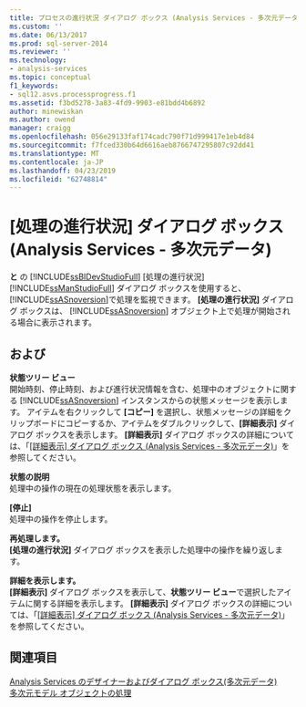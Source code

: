```yaml
---
title: プロセスの進行状況 ダイアログ ボックス (Analysis Services - 多次元データ) |Microsoft Docs
ms.custom: ''
ms.date: 06/13/2017
ms.prod: sql-server-2014
ms.reviewer: ''
ms.technology:
- analysis-services
ms.topic: conceptual
f1_keywords:
- sql12.asvs.processprogress.f1
ms.assetid: f3bd5278-3a83-4fd9-9903-e81bdd4b6892
author: minewiskan
ms.author: owend
manager: craigg
ms.openlocfilehash: 056e29133faf174cadc790f71d999417e1eb4d84
ms.sourcegitcommit: f7fced330b64d6616aeb8766747295807c92dd41
ms.translationtype: MT
ms.contentlocale: ja-JP
ms.lasthandoff: 04/23/2019
ms.locfileid: "62748814"
---
```

# <a name="process-progress-dialog-box-analysis-services---multidimensional-data"></a>[処理の進行状況] ダイアログ ボックス (Analysis Services - 多次元データ)
  **と** の [!INCLUDE[ssBIDevStudioFull](../includes/ssbidevstudiofull-md.md)] [処理の進行状況] [!INCLUDE[ssManStudioFull](../includes/ssmanstudiofull-md.md)] ダイアログ ボックスを使用すると、 [!INCLUDE[ssASnoversion](../includes/ssasnoversion-md.md)]で処理を監視できます。 **[処理の進行状況]** ダイアログ ボックスは、 [!INCLUDE[ssASnoversion](../includes/ssasnoversion-md.md)] オブジェクト上で処理が開始される場合に表示されます。  
  
## <a name="options"></a>および  
 **状態ツリー ビュー**  
 開始時刻、停止時刻、および進行状況情報を含む、処理中のオブジェクトに関する [!INCLUDE[ssASnoversion](../includes/ssasnoversion-md.md)] インスタンスからの状態メッセージを表示します。 アイテムを右クリックして **[コピー]** を選択し、状態メッセージの詳細をクリップボードにコピーするか、アイテムをダブルクリックして、**[詳細表示]** ダイアログ ボックスを表示します。 **[詳細表示]** ダイアログ ボックスの詳細については、「[[詳細表示] ダイアログ ボックス &#40;Analysis Services - 多次元データ&#41;](view-details-dialog-box-analysis-services-multidimensional-data.md)」を参照してください。  
  
 **状態の説明**  
 処理中の操作の現在の処理状態を表示します。  
  
 **[停止]**  
 処理中の操作を停止します。  
  
 **再処理します。**  
 **[処理の進行状況]** ダイアログ ボックスを表示した処理中の操作を繰り返します。  
  
 **詳細を表示します。**  
 **[詳細表示]** ダイアログ ボックスを表示して、**状態ツリー ビュー**で選択したアイテムに関する詳細を表示します。 **[詳細表示]** ダイアログ ボックスの詳細については、「[[詳細表示] ダイアログ ボックス &#40;Analysis Services - 多次元データ&#41;](view-details-dialog-box-analysis-services-multidimensional-data.md)」を参照してください。  
  
## <a name="see-also"></a>関連項目  
 [Analysis Services のデザイナーおよびダイアログ ボックス&#40;多次元データ&#41;](analysis-services-designers-and-dialog-boxes-multidimensional-data.md)   
 [多次元モデル オブジェクトの処理](multidimensional-models/processing-a-multidimensional-model-analysis-services.md)  
  
  
